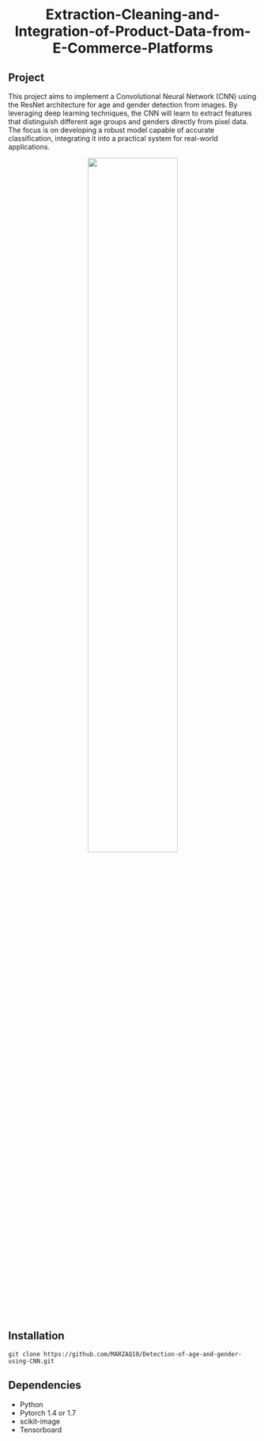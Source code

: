 <div align="center">
<h1>Extraction-Cleaning-and-Integration-of-Product-Data-from-E-Commerce-Platforms</h1>
</div>

<h2>Project</h2>
<p>
This project aims to implement a Convolutional Neural Network (CNN) using the ResNet architecture for age and gender detection from images. By leveraging deep learning techniques, the CNN will learn to extract features that distinguish different age groups and genders directly from pixel data. The focus is on developing a robust model capable of accurate classification, integrating it into a practical system for real-world applications. 
</p>


<div align="center">
  <img src="https://miro.medium.com/v2/resize:fit:1400/format:webp/0*tH9evuOFqk8F41FG.png" width="60%"/> 
</div>


## Installation
```shell
git clone https://github.com/MARZAQ10/Detection-of-age-and-gender-using-CNN.git
```
## Dependencies
- Python
- Pytorch 1.4 or 1.7
- scikit-image
- Tensorboard
  

